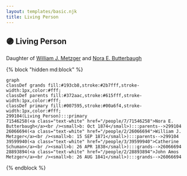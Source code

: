 ```yaml
---
layout: templates/basic.njk
title: Living Person
---
```

## 🟣 Living Person

Daughter of [William J. Metzger](/people/2/26066694) and [Nora E. Butterbaugh](/people/7/71546258)

{% block "hidden md:block" %}
```mermaid
graph
classDef grands fill:#193cb8,stroke:#2b7fff,stroke-width:1px,color:#fff;
classDef parents fill:#372aac,stroke:#615fff,stroke-width:1px,color:#fff;
classDef primary fill:#007595,stroke:#00a6f4,stroke-width:1px,color:#fff;
299104(Living Person):::primary
71546258(<a class="text-white" href="/people/7/71546258">Nora E. Butterbaugh</a><br /><small>b: Oct 1874</small>):::parents-->299104
26066694(<a class="text-white" href="/people/2/26066694">William J. Metzger</a><br /><small>b: 15 SEP 1871</small>):::parents-->299104
39599940(<a class="text-white" href="/people/3/39599940">Catherine Schuman</a><br /><small>b: 26 APR 1838</small>):::grands-->26066694
28893894(<a class="text-white" href="/people/2/28893894">John Amos Metzger</a><br /><small>b: 26 AUG 1841</small>):::grands-->26066694
```
{% endblock %}
